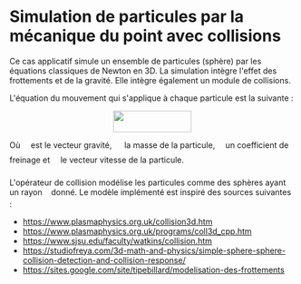 # Simulation de particules par la mécanique du point avec collisions

Ce cas applicatif simule un ensemble de particules (sphère) par les équations classiques de Newton en 3D.
La simulation intègre l'effet des frottements et de la gravité.
Elle intègre également un module de collisions.

L'équation du mouvement qui s'applique à chaque particule est la suivante :
<p align="center"><img src="https://rawgit.com/in	git@github.com:Maison-de-la-Simulation/HPC-DFE-Paris-Saclay/year-2020-2021/.extra//3ade19f5b4a6f3d812e3b551a00193ce.svg?invert_in_darkmode" align=middle width=137.90964pt height=38.250465pt/></p>
Où <img src="https://rawgit.com/in	git@github.com:Maison-de-la-Simulation/HPC-DFE-Paris-Saclay/year-2020-2021/.extra//8b5bd5fd95868f24ad0a078d34768d7d.svg?invert_in_darkmode" align=middle width=10.747770000000003pt height=23.488740000000007pt/> est le vecteur gravité, <img src="https://rawgit.com/in	git@github.com:Maison-de-la-Simulation/HPC-DFE-Paris-Saclay/year-2020-2021/.extra//0e51a2dede42189d77627c4d742822c3.svg?invert_in_darkmode" align=middle width=14.433210000000003pt height=14.155350000000013pt/> la masse de la particule, <img src="https://rawgit.com/in	git@github.com:Maison-de-la-Simulation/HPC-DFE-Paris-Saclay/year-2020-2021/.extra//c745b9b57c145ec5577b82542b2df546.svg?invert_in_darkmode" align=middle width=10.576500000000003pt height=14.155350000000013pt/> un coefficient de freinage
et <img src="https://rawgit.com/in	git@github.com:Maison-de-la-Simulation/HPC-DFE-Paris-Saclay/year-2020-2021/.extra//cd74c822d31d457e590f28706c11499d.svg?invert_in_darkmode" align=middle width=10.747770000000004pt height=23.488740000000007pt/> le vecteur vitesse de la particule.

L'opérateur de collision modélise les particules comme des sphères ayant un rayon <img src="https://rawgit.com/in	git@github.com:Maison-de-la-Simulation/HPC-DFE-Paris-Saclay/year-2020-2021/.extra//89f2e0d2d24bcf44db73aab8fc03252c.svg?invert_in_darkmode" align=middle width=7.873024500000003pt height=14.155350000000013pt/> donné.
Le modèle implémenté est inspiré des sources suivantes :
- https://www.plasmaphysics.org.uk/collision3d.htm
- https://www.plasmaphysics.org.uk/programs/coll3d_cpp.htm
- https://www.sjsu.edu/faculty/watkins/collision.htm
- https://studiofreya.com/3d-math-and-physics/simple-sphere-sphere-collision-detection-and-collision-response/
- https://sites.google.com/site/tipebillard/modelisation-des-frottements
